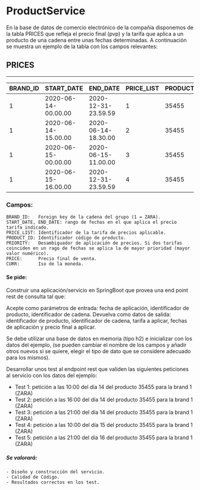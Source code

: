 # ProductService

En la base de datos de comercio electrónico de la compañía disponemos de la tabla PRICES que refleja el precio final (pvp) y la tarifa que aplica a un
producto de una cadena entre unas fechas determinadas. A continuación se muestra un ejemplo de la tabla con los campos relevantes:

## PRICES
-------

| BRAND_ID | START_DATE          | END_DATE            | PRICE_LIST | PRODUCT_ID | PRIORITY | PRICE | CURR |
|----------|---------------------|---------------------|------------|------------|----------|-------|------|
| 1        | 2020-06-14-00.00.00 | 2020-12-31-23.59.59 | 1          | 35455      | 0        | 35.50 | EUR  |
| 1        | 2020-06-14-15.00.00 | 2020-06-14-18.30.00 | 2          | 35455      | 1        | 25.45 | EUR  |
| 1        | 2020-06-15-00.00.00 | 2020-06-15-11.00.00 | 3          | 35455      | 1        | 30.50 | EUR  |
| 1        | 2020-06-15-16.00.00 | 2020-12-31-23.59.59 | 4          | 35455      | 1        | 38.95 | EUR  |

### Campos:

	BRAND_ID:   Foreign key de la cadena del grupo (1 = ZARA).
	START_DATE, END_DATE: rango de fechas en el que aplica el precio tarifa indicado.
	PRICE_LIST: Identificador de la tarifa de precios aplicable.
	PRODUCT_ID: Identificador código de producto.
	PRIORITY:   Desambiguador de aplicación de precios. Si dos tarifas coinciden en un rago de fechas se aplica la de mayor prioridad (mayor valor numérico).
	PRICE:      Precio final de venta.
	CURR:       Iso de la moneda.

#### Se pide:

Construir una aplicación/servicio en SpringBoot que provea una end point rest de consulta tal que:

Acepte como parámetros de entrada: fecha de aplicación, identificador de producto, identificador de cadena.
Devuelva como datos de salida: identificador de producto, identificador de cadena, tarifa a aplicar, fechas de aplicación y precio final a aplicar.

Se debe utilizar una base de datos en memoria (tipo h2) e inicializar con los datos del ejemplo, (se pueden cambiar el nombre de los campos y añadir
otros nuevos si se quiere, elegir el tipo de dato que se considere adecuado para los mismos).

Desarrollar unos test al endpoint rest que validen las siguientes peticiones al servicio con los datos del ejemplo:

- Test 1: petición a las 10:00 del día 14 del producto 35455 para la brand 1 (ZARA)
- Test 2: petición a las 16:00 del día 14 del producto 35455 para la brand 1 (ZARA)
- Test 3: petición a las 21:00 del día 14 del producto 35455 para la brand 1 (ZARA)
- Test 4: petición a las 10:00 del día 15 del producto 35455 para la brand 1 (ZARA)
- Test 5: petición a las 21:00 del día 16 del producto 35455 para la brand 1 (ZARA)

##### Se valorará:

	- Diseño y construcción del servicio.
	- Calidad de Código.
	- Resultados correctos en los test.